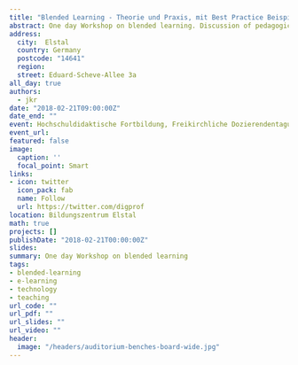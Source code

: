 ```yaml
---
title: "Blended Learning - Theorie und Praxis, mit Best Practice Beispielen"
abstract: One day Workshop on blended learning. Discussion of pedagogical theory and practical implementation.
address:
  city:  Elstal
  country: Germany
  postcode: "14641"
  region:
  street: Eduard-Scheve-Allee 3a
all_day: true
authors:
  - jkr
date: "2018-02-21T09:00:00Z"
date_end: ""
event: Hochschuldidaktische Fortbildung, Freikirchliche Dozierendentagung Elstal
event_url:
featured: false
image:
  caption: ''
  focal_point: Smart
links:
- icon: twitter
  icon_pack: fab
  name: Follow
  url: https://twitter.com/digprof
location: Bildungszentrum Elstal
math: true
projects: []
publishDate: "2018-02-21T00:00:00Z"
slides:
summary: One day Workshop on blended learning
tags:
- blended-learning
- e-learning
- technology
- teaching
url_code: ""
url_pdf: ""
url_slides: ""
url_video: ""
header:
  image: "/headers/auditorium-benches-board-wide.jpg"
---
```


